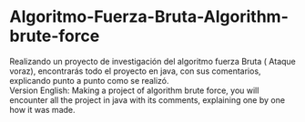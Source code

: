 # Algoritmo-Fuerza-Bruta-Algorithm-brute-force
Realizando un proyecto de investigación del algoritmo fuerza Bruta ( Ataque voraz), encontrarás todo el proyecto en java, con sus comentarios, explicando punto a punto como se realizó.  
Version English:
Making a project of algorithm brute force, you will encounter all the project in java with its comments, explaining one by one how it was made.
